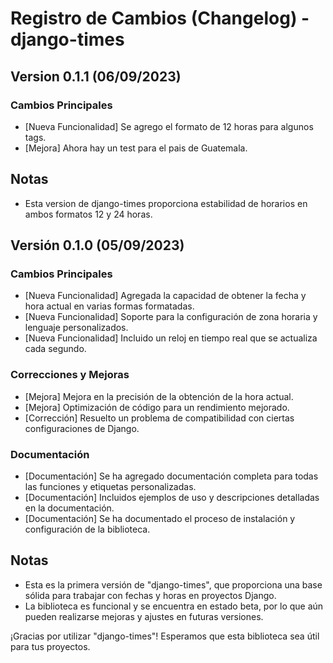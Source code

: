 # Registro de Cambios (Changelog) - django-times

## Version 0.1.1 (06/09/2023)

### Cambios Principales

- [Nueva Funcionalidad] Se agrego el formato de 12 horas para algunos tags.
- [Mejora] Ahora hay un test para el pais de Guatemala.

## Notas

- Esta version de django-times proporciona estabilidad de horarios en ambos formatos 12 y 24 horas.

## Versión 0.1.0 (05/09/2023)

### Cambios Principales

- [Nueva Funcionalidad] Agregada la capacidad de obtener la fecha y hora actual en varias formas formatadas.
- [Nueva Funcionalidad] Soporte para la configuración de zona horaria y lenguaje personalizados.
- [Nueva Funcionalidad] Incluido un reloj en tiempo real que se actualiza cada segundo.

### Correcciones y Mejoras

- [Mejora] Mejora en la precisión de la obtención de la hora actual.
- [Mejora] Optimización de código para un rendimiento mejorado.
- [Corrección] Resuelto un problema de compatibilidad con ciertas configuraciones de Django.

### Documentación

- [Documentación] Se ha agregado documentación completa para todas las funciones y etiquetas personalizadas.
- [Documentación] Incluidos ejemplos de uso y descripciones detalladas en la documentación.
- [Documentación] Se ha documentado el proceso de instalación y configuración de la biblioteca.

## Notas

- Esta es la primera versión de "django-times", que proporciona una base sólida para trabajar con fechas y horas en proyectos Django.
- La biblioteca es funcional y se encuentra en estado beta, por lo que aún pueden realizarse mejoras y ajustes en futuras versiones.

¡Gracias por utilizar "django-times"! Esperamos que esta biblioteca sea útil para tus proyectos.
